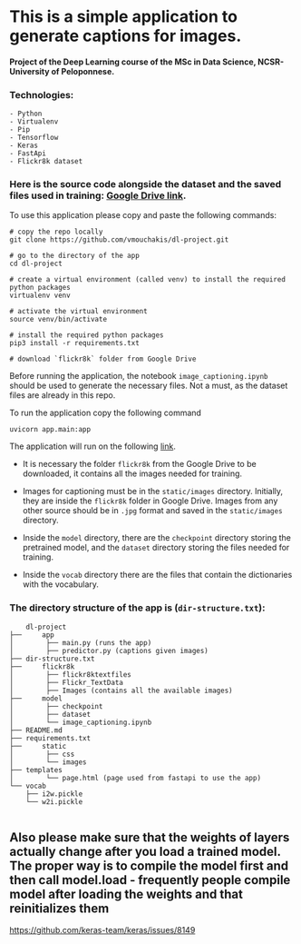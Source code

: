 # This is a simple application to generate captions for images.
#### Project of the Deep Learning course of the MSc in Data Science, NCSR-University of Peloponnese.

### Technologies:
    - Python
    - Virtualenv
    - Pip
    - Tensorflow
    - Keras
    - FastApi
    - Flickr8k dataset

### Here is the source code alongside the dataset and the saved files used in training: [Google Drive link](https://drive.google.com/drive/u/3/folders/1YlFUuwD4ea6z_nkZrA8xsmXH2RAkaBMZ).

To use this application please copy and paste the following commands:
```
# copy the repo locally
git clone https://github.com/vmouchakis/dl-project.git

# go to the directory of the app
cd dl-project

# create a virtual environment (called venv) to install the required python packages
virtualenv venv

# activate the virtual environment
source venv/bin/activate

# install the required python packages
pip3 install -r requirements.txt

# download `flickr8k` folder from Google Drive
```

Before running the application, the notebook `image_captioning.ipynb` should be used to generate the necessary files. Not a must, as the dataset files are already in this repo.


To run the application copy the following command
```
uvicorn app.main:app
```

The application will run on the following [link](http://localhost:8000/).

* It is necessary the folder `flickr8k` from the Google Drive to be downloaded, it contains all the images needed for training.

* Images for captioning must be in the `static/images` directory. Initially, they are inside the `flickr8k` folder in Google Drive. Images from any other source should be in `.jpg` format and saved in the `static/images` directory.

* Inside the `model` directory, there are the `checkpoint` directory storing the pretrained model, and the `dataset` directory storing the files needed for training.

* Inside the `vocab` directory there are the files that contain the dictionaries with the vocabulary.

### The directory structure of the app is (`dir-structure.txt`):
```
    dl-project
├──     app
│        ├── main.py (runs the app)
│        ├── predictor.py (captions given images)
├── dir-structure.txt
├──     flickr8k 
│        ├── flickr8ktextfiles
│        ├── Flickr_TextData
│        ├── Images (contains all the available images)
├──     model
│        ├── checkpoint
│        ├── dataset
│        └── image_captioning.ipynb
├── README.md
├── requirements.txt
├──     static
│        ├── css
│        └── images
├── templates
│        └── page.html (page used from fastapi to use the app)
└── vocab
    ├── i2w.pickle
    └── w2i.pickle


```

## Also please make sure that the weights of layers actually change after you load a trained model. The proper way is to compile the model first and then call model.load - frequently people compile model after loading the weights and that reinitializes them
https://github.com/keras-team/keras/issues/8149
